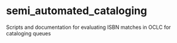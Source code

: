 # semi_automated_cataloging
Scripts and documentation for evaluating ISBN matches in OCLC for cataloging queues
